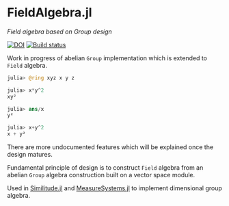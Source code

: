 # FieldAlgebra.jl

*Field algebra based on Group design*

[![DOI](https://zenodo.org/badge/538546202.svg)](https://zenodo.org/badge/latestdoi/538546202)
[![Build status](https://ci.appveyor.com/api/projects/status/p8yu8cth0eoctd54?svg=true)](https://ci.appveyor.com/project/chakravala/fieldalgebra-jl)

Work in progress of abelian `Group` implementation which is extended to `Field` algebra.
```Julia
julia> @ring xyz x y z

julia> x*y^2
xy²

julia> ans/x
y²

julia> x+y^2
x + y²
```
There are more undocumented features which will be explained once the design matures.

Fundamental principle of design is to construct `Field` algebra from an abelian `Group` algebra construction built on a vector space module.

Used in [Similitude.jl](https://github.com/chakravala/Similitude.jl) and [MeasureSystems.jl](https://github.com/chakravala/MeasureSystems.jl) to implement dimensional group algebra.
